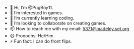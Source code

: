 - 👋 Hi, I’m @PugBoy11.
- 👀 I’m interested in games.
- 🌱 I’m currently learning coding.
- 💞️ I’m looking to collaborate on creating games.
- 📫 How to reach me with my email: 5371@madeley.set.org
- 😄 Pronouns: He/Him.
- ⚡ Fun fact: I can do front flips.

<!---
PugBoy11/PugBoy11 is a ✨ special ✨ repository because its `README.md` (this file) appears on your GitHub profile.
You can click the Preview link to take a look at your changes.
--->
